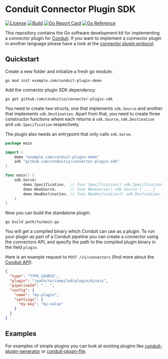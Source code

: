 # Conduit Connector Plugin SDK

[![License](https://img.shields.io/badge/license-Apache%202-blue)](https://github.com/ConduitIO/connector-plugin-sdk/blob/main/LICENSE.md)
[![Build](https://github.com/ConduitIO/connector-plugin-sdk/actions/workflows/build.yml/badge.svg)](https://github.com/ConduitIO/connector-plugin-sdk/actions/workflows/build.yml)
[![Go Report Card](https://goreportcard.com/badge/github.com/conduitio/connector-plugin-sdk)](https://goreportcard.com/report/github.com/conduitio/connector-plugin-sdk)
[![Go Reference](https://pkg.go.dev/badge/github.com/conduitio/connector-plugin-sdk.svg)](https://pkg.go.dev/github.com/conduitio/connector-plugin-sdk)

This repository contains the Go software development kit for implementing a connector plugin for
[Conduit](https://github.com/conduitio/conduit). If you want to implement a connector plugin in another language please
have a look at the [connector plugin protocol](https://github.com/conduitio/connector-plugin).

## Quickstart

Create a new folder and initialize a fresh go module:
```
go mod init example.com/conduit-plugin-demo
```

Add the connector plugin SDK dependency:

```
go get github.com/conduitio/connector-plugin-sdk
```

You need to create two structs, one that implements `sdk.Source` and another that implements `sdk.Destination`. Apart
from that, you need to create three constructor functions where each returns a `sdk.Source`, `sdk.Destination` and
`sdk.Specification` respectively.

The plugin also needs an entrypoint that only calls `sdk.Serve`.

```go
package main

import (
	demo "example.com/conduit-plugin-demo"
	sdk "github.com/conduitio/connector-plugin-sdk"
)

func main() {
	sdk.Serve(
		demo.Specification,  // func Specification() sdk.Specification { ... }
		demo.NewSource,      // func NewSource() sdk.Source { ... }
		demo.NewDestination, // func NewDestination() sdk.Destination { ... }
	)
}
```

Now you can build the standalone plugin:

```
go build path/to/main.go
```

You will get a compiled binary which Conduit can use as a plugin. To run your plugin as part of a Conduit pipeline you
can create a connector using the connectors API, and specify the path to the compiled plugin binary in the field `plugin`.

Here is an example request to `POST /v1/connectors` (find more about the [Conduit API](https://github.com/conduitio/conduit#api)):

```json
{
  "type": "TYPE_SOURCE",
  "plugin": "/path/to/compiled/plugin/binary",
  "pipelineId": "...",
  "config": {
    "name": "my-plugin",
    "settings": {
      "my-key": "my-value"
    }
  }
}
```

## Examples

For examples of simple plugins you can look at existing plugins like
[conduit-plugin-generator](https://github.com/ConduitIO/conduit-plugin-generator) or
[conduit-plugin-file](https://github.com/ConduitIO/conduit-plugin-file).
